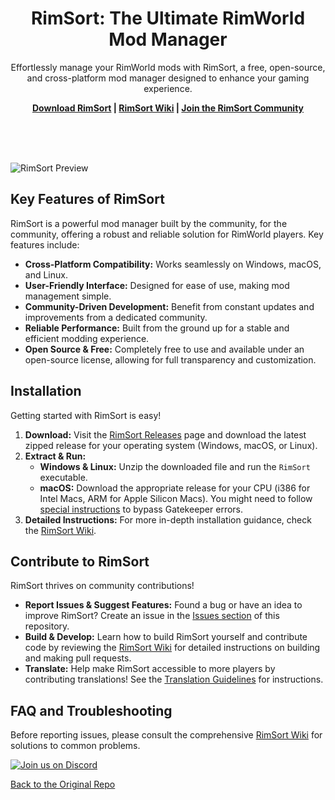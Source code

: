 <p align="center">
    <h1 align="center">RimSort: The Ultimate RimWorld Mod Manager</h1>
    <p align="center">Effortlessly manage your RimWorld mods with RimSort, a free, open-source, and cross-platform mod manager designed to enhance your gaming experience.</p>
    <p align="center"><strong><a href="https://github.com/RimSort/RimSort/releases">Download RimSort</a> | <a href="https://rimsort.github.io/RimSort/">RimSort Wiki</a> | <a href="https://discord.gg/aV7g69JmR2">Join the RimSort Community</a></strong> </p>
    <br><br><br>
</p>

![RimSort Preview](./docs/rimsort_preview.png)

## Key Features of RimSort

RimSort is a powerful mod manager built by the community, for the community, offering a robust and reliable solution for RimWorld players. Key features include:

*   **Cross-Platform Compatibility:**  Works seamlessly on Windows, macOS, and Linux.
*   **User-Friendly Interface:** Designed for ease of use, making mod management simple.
*   **Community-Driven Development:** Benefit from constant updates and improvements from a dedicated community.
*   **Reliable Performance:** Built from the ground up for a stable and efficient modding experience.
*   **Open Source & Free:** Completely free to use and available under an open-source license, allowing for full transparency and customization.

## Installation

Getting started with RimSort is easy!

1.  **Download:** Visit the [RimSort Releases](https://github.com/RimSort/RimSort/releases) page and download the latest zipped release for your operating system (Windows, macOS, or Linux).
2.  **Extract & Run:**
    *   **Windows & Linux:** Unzip the downloaded file and run the `RimSort` executable.
    *   **macOS:** Download the appropriate release for your CPU (i386 for Intel Macs, ARM for Apple Silicon Macs).  You might need to follow [special instructions](https://rimsort.github.io/RimSort/user-guide/downloading-and-installing#macos) to bypass Gatekeeper errors.
3.  **Detailed Instructions:** For more in-depth installation guidance, check the [RimSort Wiki](https://rimsort.github.io/RimSort/).

## Contribute to RimSort

RimSort thrives on community contributions!

*   **Report Issues & Suggest Features:**  Found a bug or have an idea to improve RimSort? Create an issue in the [Issues section](https://github.com/RimSort/RimSort/issues) of this repository.
*   **Build & Develop:**  Learn how to build RimSort yourself and contribute code by reviewing the [RimSort Wiki](https://rimsort.github.io/RimSort/) for detailed instructions on building and making pull requests.
*   **Translate:**  Help make RimSort accessible to more players by contributing translations!  See the [Translation Guidelines](https://rimsort.github.io/RimSort/development-guide/translation-guidelines) for instructions.

## FAQ and Troubleshooting

Before reporting issues, please consult the comprehensive [RimSort Wiki](https://rimsort.github.io/RimSort/) for solutions to common problems.

[![Join us on Discord](https://github-production-user-asset-6210df.s3.amazonaws.com/2766946/248529301-486f4f8c-fed5-4fe1-832f-6461b7ce3a55.png)](https://discord.gg/aV7g69JmR2)

[Back to the Original Repo](https://github.com/RimSort/RimSort)